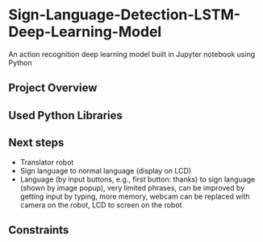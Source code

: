 # Sign-Language-Detection-LSTM-Deep-Learning-Model
An action recognition deep learning model built in Jupyter notebook using Python
<br>
## Project Overview

## Used Python Libraries
## Next steps
- Translator robot
- Sign language to normal language (display on LCD)
- Language (by input buttons, e.g., first button: thanks) to sign language (shown by image popup), very limited phrases, can be improved by getting input by typing, more memory, webcam can be replaced with camera on the robot, LCD to screen on the robot
  
## Constraints
